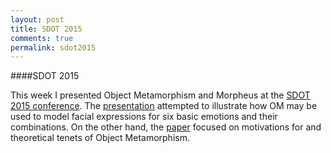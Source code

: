 ```yaml
---
layout: post
title: SDOT 2015
comments: true
permalink: sdot2015
---
```


####SDOT 2015

This week I presented Object Metamorphism and Morpheus at the
[SDOT 2015 conference](http://sw-development.org/). The [presentation](https://github.com/zslajchrt/morpheus/raw/master/src/main/doc/papers/sdot2015_pres.pdf)
attempted to illustrate how OM may be used to model facial expressions for six
basic emotions and their combinations. On the other hand, the [paper](https://github.com/zslajchrt/morpheus/raw/master/src/main/doc/papers/sdot2015.pdf) focused
on motivations for and theoretical tenets of Object Metamorphism.

